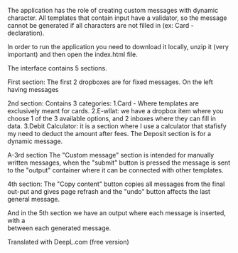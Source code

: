 The application has the role of creating custom messages with dynamic character.
All templates that contain input have a validator, so the message cannot be generated if all characters are not filled in (ex: Card - declaration).

In order to run the application you need to download it locally, unzip it (very important) and then open the index.html file.

The interface contains 5 sections.

First section:
The first 2 dropboxes are for fixed messages. On the left having messages

2nd section:
Contains 3 categories:
1.Card - Where templates are exclusively meant for cards.
2.E-wllat: we have a dropbox item where you choose 1 of the 3 available options, and 2 inboxes where they can fill in data.
3.Debit Calculator: it is a section where I use a calculator that stafisfy my need to deduct the amount after fees. The Deposit section is for a dynamic message.

A-3rd section
The "Custom message" section is intended for manually written messages, when the "submit" button is pressed the message is sent to the "output" container where it can be connected with other templates.

 4th section:
The "Copy content" button copies all messages from the final out-put and gives page refrash and the "undo" button affects the last general message.

And in the 5th section we have an output where each message is inserted, with a <br> between each generated message.

Translated with DeepL.com (free version)